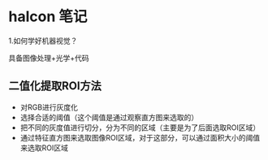 # halcon 笔记

1.如何学好机器视觉？

具备图像处理+光学+代码

## 二值化提取ROI方法

- 对RGB进行灰度化
- 选择合适的阈值（这个阈值是通过观察直方图来选取的）
- 把不同的灰度值进行切分，分为不同的区域（主要是为了后面选取ROI区域）
- 通过特征直方图来选取图像ROI区域，对于这部分，可以通过面积大小的阈值来选取ROI区域



